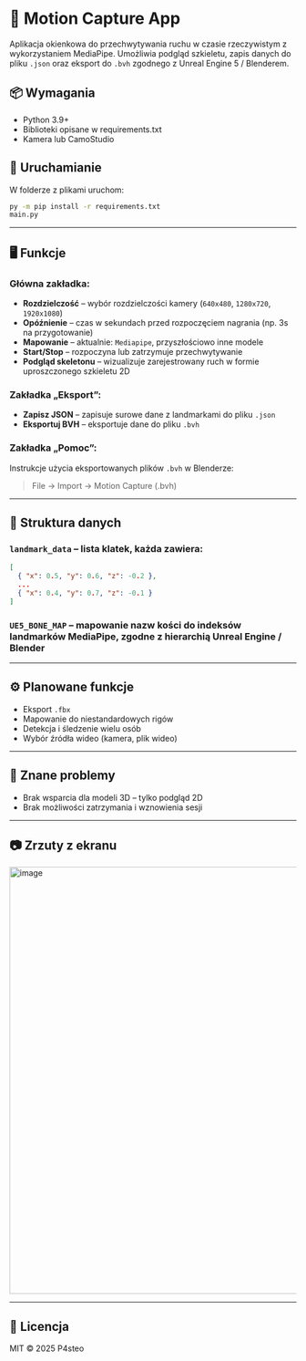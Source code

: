 # 🎥 Motion Capture App

Aplikacja okienkowa do przechwytywania ruchu w czasie rzeczywistym z wykorzystaniem MediaPipe. Umożliwia podgląd szkieletu, zapis danych do pliku `.json` oraz eksport do `.bvh` zgodnego z Unreal Engine 5 / Blenderem.

## 📦 Wymagania

- Python 3.9+
- Biblioteki opisane w requirements.txt
- Kamera lub CamoStudio

## 🚀 Uruchamianie
W folderze z plikami uruchom:
```bash
py -m pip install -r requirements.txt
main.py
```


---

## 🖥️ Funkcje

### Główna zakładka:

- **Rozdzielczość** – wybór rozdzielczości kamery (`640x480`, `1280x720`, `1920x1080`)
- **Opóźnienie** – czas w sekundach przed rozpoczęciem nagrania (np. 3s na przygotowanie)
- **Mapowanie** – aktualnie: `Mediapipe`, przyszłościowo inne modele
- **Start/Stop** – rozpoczyna lub zatrzymuje przechwytywanie
- **Podgląd skeletonu** – wizualizuje zarejestrowany ruch w formie uproszczonego szkieletu 2D

### Zakładka „Eksport”:

- **Zapisz JSON** – zapisuje surowe dane z landmarkami do pliku `.json`
- **Eksportuj BVH** – eksportuje dane do pliku `.bvh`

### Zakładka „Pomoc”:

Instrukcje użycia eksportowanych plików `.bvh` w Blenderze:
> File → Import → Motion Capture (.bvh)

---

## 📁 Struktura danych

### `landmark_data` – lista klatek, każda zawiera:
```json
[
  { "x": 0.5, "y": 0.6, "z": -0.2 },
  ...
  { "x": 0.4, "y": 0.7, "z": -0.1 }
]
```

### `UE5_BONE_MAP` – mapowanie nazw kości do indeksów landmarków MediaPipe, zgodne z hierarchią Unreal Engine / Blender

---

## ⚙️ Planowane funkcje

- Eksport `.fbx`
- Mapowanie do niestandardowych rigów
- Detekcja i śledzenie wielu osób
- Wybór źródła wideo (kamera, plik wideo)

---

## 🐞 Znane problemy

- Brak wsparcia dla modeli 3D – tylko podgląd 2D
- Brak możliwości zatrzymania i wznowienia sesji

---
## 📷 Zrzuty z ekranu
<img width="998" height="749" alt="image" src="https://github.com/user-attachments/assets/2d8887cd-c321-4ee2-b485-6c512f73f6ee" />

---

## 📃 Licencja

MIT © 2025 P4steo

